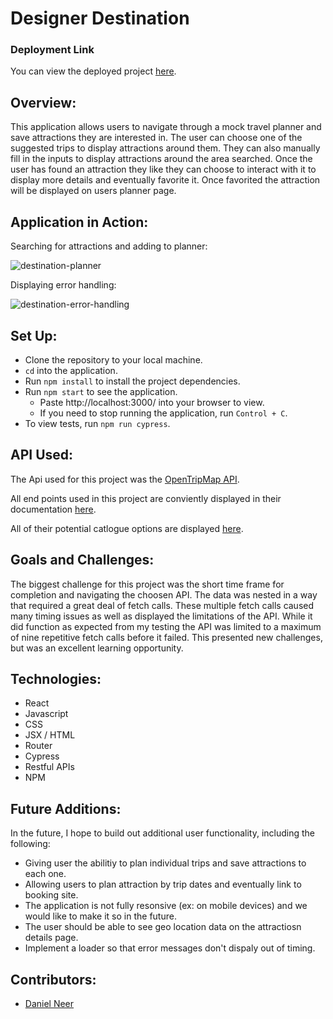 # Designer Destination

### Deployment Link
You can view the deployed project [here](https://lit-ravine-93639.herokuapp.com/).

## Overview:
This application allows users to navigate through a mock travel planner and save attractions they are interested in. The user can choose one of the suggested trips to display attractions around them. They can also manually fill in the inputs to display attractions around the area searched. Once the user has found an attraction they like they can choose to interact with it to display more details and eventually favorite it. Once favorited the attraction will be displayed on users planner page. 

## Application in Action:

Searching for attractions and adding to planner:

![destination-planner](https://user-images.githubusercontent.com/92230099/173250735-0a38e13a-be6e-4a62-b0bf-27996552a935.gif)

Displaying error handling:

![destination-error-handling](https://user-images.githubusercontent.com/92230099/173250765-033e5c7f-9e62-4300-a6fa-a0aebcc68a2c.gif)


## Set Up:

- Clone the repository to your local machine.
- `cd` into the application.
- Run `npm install` to install the project dependencies.
- Run `npm start` to see the application.
  - Paste http://localhost:3000/ into your browser to view.
  - If you need to stop running the application, run `Control + C`.
- To view tests, run `npm run cypress`.

## API Used:

The Api used for this project was the [OpenTripMap API](https://opentripmap.io/product).

All end points used in this project are conviently displayed in their documentation [here](https://opentripmap.io/docs#/).

All of their potential catlogue options are displayed [here](https://opentripmap.io/catalog).

## Goals and Challenges:

The biggest challenge for this project was the short time frame for completion and navigating the choosen API. The data was nested in a way that required a great deal of fetch calls. These multiple fetch calls caused many timing issues as well as displayed the limitations of the API. While it did function as expected from my testing the API was limited to a maximum of nine repetitive fetch calls before it failed. This presented new challenges, but was an excellent learning opportunity. 

## Technologies:

- React
- Javascript
- CSS
- JSX / HTML
- Router
- Cypress
- Restful APIs
- NPM

## Future Additions:

In the future, I hope to build out additional user functionality, including the following:
- Giving user the abilitiy to plan individual trips and save attractions to each one.
- Allowing users to plan attraction by trip dates and eventually link to booking site.
- The application is not fully resonsive (ex: on mobile devices) and we would like to make it so in the future.
- The user should be able to see geo location data on the attractiosn details page. 
- Implement a loader so that error messages don't dispaly out of timing. 

## Contributors:

- [Daniel Neer](https://github.com/DanielN88)

